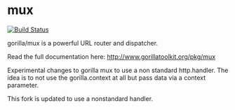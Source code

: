 mux
===
[![Build Status](https://travis-ci.org/gorilla/mux.png?branch=master)](https://travis-ci.org/gorilla/mux)

gorilla/mux is a powerful URL router and dispatcher.

Read the full documentation here: http://www.gorillatoolkit.org/pkg/mux

Experimental changes to gorilla mux to use a non standard http.handler. The idea is to not use the gorilla.context at all but pass data via a context parameter.

This fork is updated to use a nonstandard handler. 
